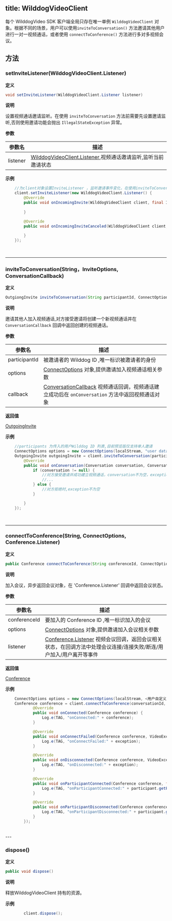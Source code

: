 title: WilddogVideoClient
---

每个 WilddogVideo SDK 客户端全局只存在唯一单例 `WilddogVideoClient` 对象。根据不同的场景，用户可以使用`inviteToConversation()` 方法邀请其他用户进行一对一视频通话，或者使用 `connectToConference()` 方法进行多对多视频会议。

## 方法


### setInviteListener(WilddogVideoClient.Listener)

**定义**   

```java
void setInviteListener(WilddogVideoClient.Listener listener) 
```

**说明**

设置视频通话邀请监听。在使用 `inviteToConversation` 方法前需要先设置邀请监听,否则使用邀请功能会抛出 `IllegalStateException` 异常。

**参数**

| 参数名 | 描述 |
|---|---|
|listener|[WilddogVideoClient.Listener](/video/Android/api/wilddog-video-client-listener.html),视频通话邀请监听,监听当前邀请状态|

**示例**

```java
    //为client对象设置InviteListener ，监听邀请事件变化，在使用inviteToConversation 前必须先设置监听
    client.setInviteListener(new WilddogVideoClient.Listener() {
        @Override
        public void onIncomingInvite(WilddogVideoClient client, final IncomingInvite invite) {
                    
        }

        @Override
        public void onIncomingInviteCanceled(WilddogVideoClient client, IncomingInvite invite) {
                  
        }
    });


```

</br>

---

### inviteToConversation(String，InviteOptions, ConversationCallback)

**定义**   

```java
OutgiongInvite inviteToConversation(String participantId, ConnectOptions options, ConversationCallback callBack)
```

**说明**

邀请其他人加入视频通话,对方接受邀请将创建一个新视频通话并在 `ConversationCallback` 回调中返回创建的视频通话。

**参数**

| 参数名 | 描述 |
|---|---|
|participantId|被邀请者的 Wilddog ID ,唯一标识被邀请者的身份|
|options|[ConnectOptions](/video/Android/api/connect-options.html) 对象,提供邀请加入视频通话相关参数|
|callback|[ConversationCallback](/video/Android/api/conversation-callback.html) 视频通话回调，视频通话建立成功后在 `onConversation` 方法中返回视频通话对象|

**返回值**

[OutgoingInvite](/video/Android/api/outgoing-invite.html)

**示例**

```java
    //participants 为传入的用户Wilddog ID 列表,目前预览版仅支持单人邀请
	ConnectOptions options = new ConnectOptions(localStream, "user data");
	OutgoingInvite outgoingInvite = client.inviteToConversation(participant, options, new ConversationCallback() {
        @Override
        public void onConversation(Conversation conversation, ConversationException exception) {
			if (conversation != null) {
				//对方接受邀请并成功建立视频通话，conversation不为空，exception为空
				//...
			} else {
				//对方拒绝时,exception不为空
			}

		}
    });

```

</br>

---

### connectToConference(String, ConnectOptions, Conference.Listener)

**定义**   

```java
public Conference connectToConference(String conferenceId, ConnectOptions options, Conference.Listener listener)
```

**说明**

加入会议，异步返回会议对象，在 'Conference.Listener' 回调中返回会议状态。

**参数**

| 参数名 | 描述 |
|---|---|
|conferenceId|要加入的 Conference ID ,唯一标识加入的会议|
|options|[ConnectOptions](/video/Android/api/connect-options.html) 对象,提供邀请加入会议相关参数|
|listener|[Conference.Listener](/video/Android/api/conference-listener.html) 视频会议回调，返回会议相关状态，在回调方法中处理会议连接/连接失败/断连/用户加入/用户离开等事件|

**返回值**

[Conference](/video/Android/api/conference.html)

**示例**

```java
	ConnectOptions options = new ConnectOptions(localStream, <用户自定义数据>);
	Conference conference = client.connectToConference(conversationId, options, new Conference.Listener() {
            @Override
            public void onConnected(Conference conference) {
                Log.e(TAG, "onConnected:" + conference);
            }

            @Override
            public void onConnectFailed(Conference conference, VideoException exception) {
                Log.e(TAG, "onConnectFailed:" + exception);
            }

            @Override
            public void onDisconnected(Conference conference, VideoException exception) {
                Log.e(TAG, "onDisconnected:" + exception);
            }

            @Override
            public void onParticipantConnected(Conference conference, final Participant participant) {
                Log.e(TAG, "onParticipantConnected:" + participant.getParticipantId());
            }

            @Override
            public void onParticipantDisconnected(Conference conference, Participant participant) {
                Log.e(TAG, "onParticipantDisconnected:" + participant.getParticipantId());
            }
        });

```

</br>
---

### dispose()

**定义**   

```java
public void dispose()
```

**说明**

释放WilddogVideoClient 持有的资源。


**示例**

```java
        client.dispose();

```

